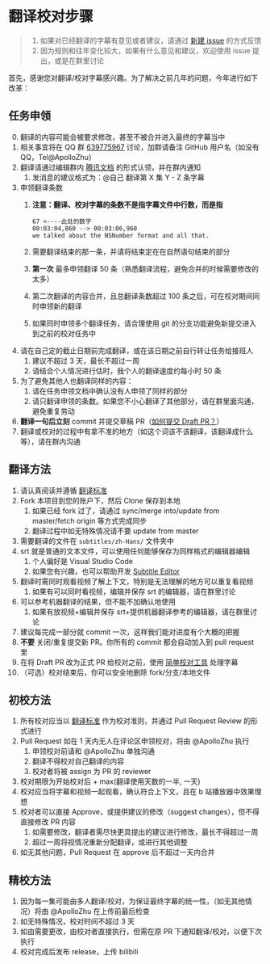 # 翻译校对步骤

> 1. 如果对已经翻译的字幕有意见或者建议，请通过 [新建 issue](https://github.com/Apollonyan/CS193p-Developing-Apps-for-iOS-Spring-2020/issues/new) 的方式反馈
> 2. 因为规则和往年变化较大，如果有什么意见和建议，欢迎使用 issue 提出，或是在群里讨论

首先，感谢您对翻译/校对字幕感兴趣。为了解决之前几年的问题，今年进行如下改革：

## 任务申领

0. 翻译的内容可能会被要求修改，甚至不被合并进入最终的字幕当中
1. 相关事宜将在 QQ 群 [639775967](https://qm.qq.com/cgi-bin/qm/qr?k=bbFbbt0CNs8lp5KegWf5dNMBiuYskt3v&authKey=SSRNAQTcd8lKGJb6bfx+LUz6tTZgaIZTO65ftpmSq7Kh0aN+ooLt2xUaFQML4rxX&noverify=0) 讨论，加群请备注 GitHub 用户名（如没有 QQ，Tel@ApolloZhu）
2. 翻译请通过编辑群内 [腾讯文档](https://docs.qq.com/sheet/DVnBxdUdKcUh0dldE?tab=p5e8m3) 的形式认领，并在群内通知
    1. 发消息的建议格式为：@自己 翻译第 X 集 Y - Z 条字幕
3. 申领翻译条数
    1. **注意：翻译、校对字幕的条数不是指字幕文件中行数，而是指**

        ```srt
        67 <----此处的数字
        00:03:04,860 --> 00:03:06,960
        we talked about the NSNumber format and all that.
        ```

    2. 需要翻译结束的那一条，并请将结束定在在自然语句结束的部分
    3. **第一次** 最多申领翻译 50 条（熟悉翻译流程，避免合并的时候需要修改的太多）
    4. 第二次翻译的内容合并，且总翻译条数超过 100 条之后，可在校对期间同时申领新的翻译
    5. 如果同时申领多个翻译任务，请合理使用 git 的分支功能避免新提交进入到之前的校对任务中
4. 请在自己定的截止日期前完成翻译，或在该日期之前自行转让任务给接班人
    1. 建议不超过 3 天，最长不超过一周
    2. 请结合个人情况进行估时，我个人的翻译速度约每小时 50 条
5. 为了避免其他人也翻译同样的内容：
    1. 请在任务申领文档中确认没有人申领了同样的部分
    2. 请只翻译申领的条数。如果您不小心翻译了其他部分，请在群里面沟通，避免重复劳动
6. **翻译一句后立刻** commit 并提交草稿 PR（[如何提交 Draft PR？](https://github.blog/2019-02-14-introducing-draft-pull-requests/)）
7. 翻译或校对的过程中有拿不准的地方（如这个词该不该翻译，该翻译成什么等），请在群内沟通

## 翻译方法

1. 请认真阅读并遵循 [翻译标准](./translation-style-guide.md)
2. Fork 本项目到您的账户下，然后 Clone 保存到本地
    1. 如果已经 fork 过了，请通过 sync/merge into/update from master/fetch origin 等方式完成同步
    2. 翻译过程中如无特殊情况请不要 update from master
3. 需要翻译的文件在 `subtitles/zh-Hans/` 文件夹中
4. srt 就是普通的文本文件，可以使用任何能够保存为同样格式的编辑器编辑
    1. 个人偏好是 Visual Studio Code
    2. 如果您有兴趣，也可以帮助开发 [Subtitle Editor](https://github.com/Apollonyan/Subtitle-Editor)
5. 翻译时需同时观看视频了解上下文，特别是无法理解的地方可以重复看视频
    1. 如果有可以同时看视频，编辑并保存 srt 的编辑器，请在群里讨论
6. 可以参考机器翻译的结果，但不能不加确认地使用
    1. 如果有放视频+编辑并保存 srt+提供机器翻译参考的编辑器，请在群里讨论
7. 建议每完成一部分就 commit 一次，这样我们能对进度有个大概的把握
8. **不要** 关闭/重复提交新 PR。你所有的 commit 都会自动加入到 pull request 里
9. 在将 Draft PR 改为正式 PR 给校对之前，使用 [简单校对工具](https://github.com/Apollonyan/tidy-sub) 处理字幕
10. （可选）校对结束后，你可以安全地删除 fork/分支/本地文件

## 初校方法

1. 所有校对应当以 [翻译标准](./translation-style-guide.md) 作为校对准则，并通过 Pull Request Review 的形式进行
2. Pull Request 如在 1 天内无人在评论区申领校对，将由 @ApolloZhu 执行
    1. 申领校对前请和 @ApolloZhu 单独沟通
    2. 翻译不得校对自己翻译的内容
    3. 校对者将被 assign 为 PR 的 reviewer
3. 校对期限为开始校对后 + max(翻译使用天数的一半, 一天)
4. 校对应当将字幕和视频一起观看，确认符合上下文，且在 b 站播放器中效果理想
5. 校对者可以直接 Approve，或提供建议的修改（suggest changes），但不得直接修改 PR 内容
    1. 如需要修改，翻译者需尽快更具提出的建议进行修改，最长不得超过一周
    2. 超过一周将视情况重新分配翻译，或进行其他调整
6. 如无其他问题，Pull Request 在 approve 后不超过一天内合并

## 精校方法

1. 因为每一集可能由多人翻译/校对，为保证最终字幕的统一性，（如无其他情况）将由 @ApolloZhu 在上传前最后检查
2. 如无特殊情况，校对时间不超过 3 天
3. 如由需要更改，由校对者直接执行，但需在原 PR 下通知翻译/校对，以便下次执行
4. 校对完成后发布 release，上传 bilibili
